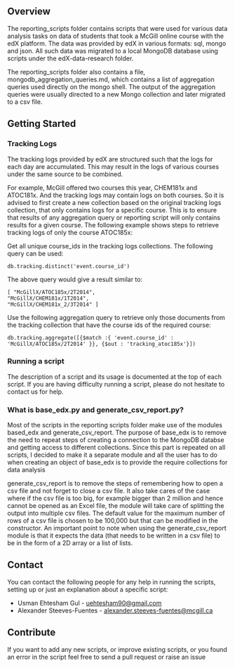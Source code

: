 ## Overview

The reporting_scripts folder contains scripts that were used for various data analysis tasks on data of students that took a McGill online course with the edX platform. The data was provided by edX in various formats: sql, mongo and json. All such data was migrated to a local MongoDB database using scripts under the edX-data-research folder. 

The reporting_scripts folder also contains a file, mongodb_aggregation_queries.md, which contains a list of aggregation queries used directly on the mongo shell. The output of the aggregation queries were usually directed to a new Mongo collection and later migrated to a csv file. 

## Getting Started

### Tracking Logs
The tracking logs provided by edX are structured such that the logs for each day are accumulated. This may result in the logs of various courses under the same source to be combined. 

For example, McGill offered two courses this year, CHEM181x and ATOC181x. And the tracking logs may contain logs on both courses. So it is advised to first create a new collection based on the original tracking logs collection, that only contains logs for a specific course. This is to ensure that results of any aggregation query or reporting script will only contains results for a given course. The following example shows steps to retrieve tracking logs of only the course ATOC185x:

Get all unique course_ids in the tracking logs collections. The following query can be used:
   
    db.tracking.distinct('event.course_id')
   
   The above query would give a result similar to:

    [ "McGillX/ATOC185x/2T2014",
	"McGillX/CHEM181x/1T2014",
	"McGillX/CHEM181x_2/3T2014" ]
   
Use the following aggregation query to retrieve only those documents from the tracking collection that have the course ids of the required course:

    db.tracking.aggregate([{$match :{ 'event.course_id' : 'McGillX/ATOC185x/2T2014' }}, {$out : 'tracking_atoc185x'}])   
   
### Running a script
The description of a script and its usage is documented at the top of each script. If you are having difficulty running a script, please do not hesitate to contact us for help.

### What is base_edx.py and generate_csv_report.py? 

Most of the scripts in the reporting scripts folder make use of the modules based_edx and generate_csv_report. The purpose of base_edx is to remove the need to repeat steps of creating a connection to the MongoDB databse and getting access to different collections. Since this part is repeated on all scripts, I decided to make it a separate module and all the user has to do when creating an object of base_edx is to provide the require collections for data analysis

generate_csv_report is to remove the steps of remembering  how to open a csv file and not forget to close a csv file. It also take cares of the case where if the csv file is too big, for example bigger than 2 million and hence cannot be opened as an Excel file, the module will take care of splitting the output into multiple csv files. The default value for the maximum number of rows of a csv file is chosen to be 100,000 but that can be modified in the constructor. An important point to note when using the generate_csv_report module is that it expects the data (that needs to be written in a csv file) to be in the form of a 2D array or a list of lists. 

## Contact

You can contact the following people for any help in running the scripts, setting up or just an explanation about a specific script:

* Usman Ehtesham Gul - uehtesham90@gmail.com
* Alexander Steeves-Fuentes - alexander.steeves-fuentes@mcgill.ca

## Contribute

If you want to add any new scripts, or improve existing scripts, or you found an error in the script feel free to send a pull request or raise an issue
